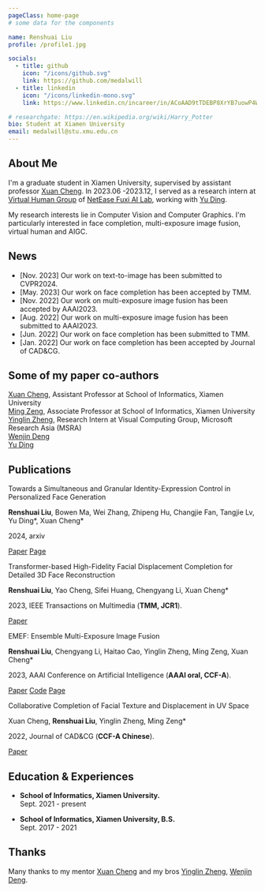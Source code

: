 ```yaml
---
pageClass: home-page
# some data for the components

name: Renshuai Liu
profile: /profile1.jpg

socials:
  - title: github
    icon: "/icons/github.svg"
    link: https://github.com/medalwill
  - title: linkedin
    icon: "/icons/linkedin-mono.svg"
    link: https://www.linkedin.cn/incareer/in/ACoAAD9tTDEBP8XrYB7uowP4W7c2wT7SOcnkrZM

# researchgate: https://en.wikipedia.org/wiki/Harry_Potter
bio: Student at Xiamen University
email: medalwill@stu.xmu.edu.cn
---
```


<ProfileSection :frontmatter="$page.frontmatter" />

## About Me
<!-- (https://vcg.xmu.edu.cn/) -->
I'm a graduate student in Xiamen University, supervised by assistant professor [Xuan Cheng](https://chengxuan90.github.io/).  In 2023.06 -2023.12, I served as a research intern at [Virtual Human Group](https://fuxivirtualhuman.github.io/) of [NetEase Fuxi AI Lab](https://fuxi.163.com/), working with [Yu Ding](https://scholar.google.com/citations?hl=zh-CN&user=T9Vd-rcAAAAJ&view_op=list_works&sortby=pubdate).

My research interests lie in Computer Vision and Computer Graphics. I'm particularly interested in face completion, multi-exposure image fusion, virtual human and AIGC.
## News
- [Nov. 2023] Our work on text-to-image has been submitted to CVPR2024.
- [May. 2023] Our work on face completion has been accepted by TMM.
- [Nov. 2022] Our work on multi-exposure image fusion has been accepted by AAAI2023.
- [Aug. 2022] Our work on multi-exposure image fusion has been submitted to AAAI2023.
- [Jun. 2022] Our work on face completion has been submitted to TMM.
- [Jan. 2022] Our work on face completion has been accepted by Journal of CAD&CG.

## Some of my paper co-authors
<!-- [Jing Liao](https://liaojing.github.io/html/), Assistant Professor with the Department of Computer Science, City University of Hong Kong <br> -->
[Xuan Cheng](https://chengxuan90.github.io/), Assistant Professor at School of Informatics, Xiamen University <br>
[Ming Zeng](http://mingzeng.xyz/), Associate Professor at School of Informatics, Xiamen University <br>
[Yinglin Zheng](https://yinglinzheng.netlify.app/), Research Intern at Visual Computing Group, Microsoft Research Asia (MSRA) <br>
[Wenjin Deng](https://wenjindeng.netlify.app/)<br>
[Yu Ding](https://scholar.google.com/citations?hl=zh-CN&user=T9Vd-rcAAAAJ&view_op=list_works&sortby=pubdate)<br>

## Publications

<!-- Coming Soon!😆 -->

<ProjectCard hideBorder=true image="/projects/pub4.png">

Towards a Simultaneous and Granular Identity-Expression Control in Personalized Face Generation

**Renshuai Liu**, Bowen Ma, Wei Zhang, Zhipeng Hu, Changjie Fan, Tangjie Lv, Yu Ding*, Xuan Cheng*
  
2024, arxiv

[Paper](https://arxiv.org/abs/2401.01207) [Page](https://diffsfsr.github.io/)

</ProjectCard>

<ProjectCard hideBorder=true image="/projects/pub3.png">

Transformer-based High-Fidelity Facial Displacement Completion for Detailed 3D Face Reconstruction

**Renshuai Liu**, Yao Cheng, Sifei Huang, Chengyang Li, Xuan Cheng*
  
2023, IEEE Transactions on Multimedia (**TMM, JCR1**).

[Paper](https://ieeexplore.ieee.org/document/10113194)

</ProjectCard>

<ProjectCard hideBorder=true image="/projects/pub2.jpg">

EMEF: Ensemble Multi-Exposure Image Fusion

**Renshuai Liu**, Chengyang Li, Haitao Cao, Yinglin Zheng, Ming Zeng, Xuan Cheng*
  
2023, AAAI Conference on Artificial Intelligence (**AAAI oral, CCF-A**).

[Paper](https://ojs.aaai.org/index.php/AAAI/article/view/25259) [Code](https://github.com/medalwill/EMEF) [Page](https://xmuemef.github.io/)

</ProjectCard>

<ProjectCard hideBorder=true image="/projects/pub1.jpg">

Collaborative Completion of Facial Texture and Displacement in UV Space

Xuan Cheng, **Renshuai Liu**, Yinglin Zheng, Ming Zeng*
  
2022, Journal of CAD&CG (**CCF-A Chinese**).

[Paper](https://www.jcad.cn/cn/article/doi/10.3724/SP.J.1089.2022.18821)

</ProjectCard>


<!--## Projects-->

<!--<ProjectCard hideBorder=true image="/projects/case.png">-->

<!--  A management system for case workflow-->

<!--  Java Backend: **Wenjin Deng**, [Pengfei Liu](https://github.com/BlacksLiu)-->

<!--  H5 frontend: [Yiwei Ding](https://github.com/leijue222), **Wenjin Deng**-->
  
<!--  2021-->

<!--</ProjectCard>-->

<!--<ProjectCard hideBorder=true image="/projects/watermeter.png">-->

<!--  Watermeter Reader Autonomous System for paper *Image-Based Automatic Watermeter Reading under Challenging Environments*-->

<!--  Java Backend: **Wenjin Deng**, Jian Wang-->

<!--  H5 frontend: [Yiwei Ding](https://github.com/leijue222)-->
  
<!--  2020-->

<!--  [Paper Link](https://www.mdpi.com/1424-8220/21/2/434)-->

<!--</ProjectCard>-->

<!--<ProjectCard hideBorder=true image="/projects/iFit.png">-->
<!--  AI fitness coach in web(PC/Mobile) using our Human Pose Estimation Network. Benefit from our design, it infers well pose on user's local device with 25fps.-->

<!--  Human Pose Estimation Algorithm & Website: [Zihao Chen](https://github.com/sppleHao), **Wenjin Deng**-->

<!--  Team: Ximeng Zhou, [Zihao Chen](https://github.com/sppleHao), **Wenjin Deng**, Yilin Huang-->

<!--  2018.08-2019.5-->

<!--  [Media Report](https://www.sohu.com/a/315247559_685340)-->

<!--</ProjectCard>-->

<!--<ProjectCard hideBorder=true image="/projects/ooad.png">-->
<!--  A course system in web(PC/Mobile) using Springboot and VUE.-->

<!--  Java Backend: [Shiqi Wang](https://github.com/17Wang), **Wenjin Deng**-->

<!--  H5 frontend: Tianyu Su, [Zihao Chen](https://github.com/sppleHao)-->

<!--  2018.11-2019.1-->

<!--  [Project Link](https://github.com/OOAD2-3/RBS)-->

<!--</ProjectCard>-->



<!--## Awards & Honors-->

<!--- **Outstanding prize (1st place)** of the 12nd "Intel Cup" national undergraduate software innovation competition, Shanghai, China, 2019.-->


## Education & Experiences
- **School of Informatics, Xiamen University.** <br/>
Sept. 2021 - present

- **School of Informatics, Xiamen University, B.S.** <br/>
Sept. 2017 - 2021

## Thanks
Many thanks to my mentor [Xuan Cheng](https://chengxuan90.github.io/) and my bros [Yinglin Zheng](https://yinglinzheng.netlify.app/), [Wenjin Deng](https://wenjindeng.netlify.app/).
<!-- Custom style for this page -->

<style lang="stylus">

.theme-container.home-page .page
  font-size 14px
  font-family "lucida grande", "lucida sans unicode", lucida, "Helvetica Neue", Helvetica, Arial, sans-serif;
  p
    margin 0 0 0.5rem
  p, ul, ol
    line-height normal
  a
    font-weight normal
  .theme-default-content:not(.custom) > h2
    margin-bottom 0.5rem
  .theme-default-content:not(.custom) > h2:first-child + p
    margin-top 0.5rem
  .theme-default-content:not(.custom) > h3
    padding-top 4rem

  /* Override */
  .md-card
    margin-top 0.5em
    .card-image
      padding 0.2rem
      img
        max-width 120px
        max-height 120px
    .card-content p
      -webkit-margin-after 0.2em

@media (max-width: 419px)
  .theme-container.home-page .page
    p, ul, ol
      line-height 1.5

    .md-card
      .card-image
        img 
          width 100%
          max-width 400px

</style>
